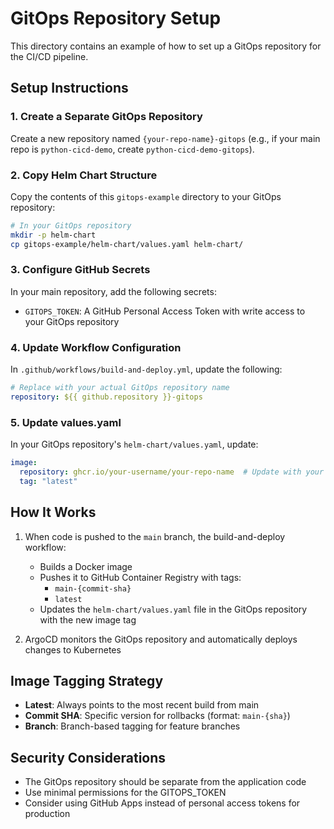 # GitOps Repository Setup

This directory contains an example of how to set up a GitOps repository for the CI/CD pipeline.

## Setup Instructions

### 1. Create a Separate GitOps Repository

Create a new repository named `{your-repo-name}-gitops` (e.g., if your main repo is `python-cicd-demo`, create `python-cicd-demo-gitops`).

### 2. Copy Helm Chart Structure

Copy the contents of this `gitops-example` directory to your GitOps repository:

```bash
# In your GitOps repository
mkdir -p helm-chart
cp gitops-example/helm-chart/values.yaml helm-chart/
```

### 3. Configure GitHub Secrets

In your main repository, add the following secrets:

- `GITOPS_TOKEN`: A GitHub Personal Access Token with write access to your GitOps repository

### 4. Update Workflow Configuration

In `.github/workflows/build-and-deploy.yml`, update the following:

```yaml
# Replace with your actual GitOps repository name
repository: ${{ github.repository }}-gitops
```

### 5. Update values.yaml

In your GitOps repository's `helm-chart/values.yaml`, update:

```yaml
image:
  repository: ghcr.io/your-username/your-repo-name  # Update with your actual repository
  tag: "latest"
```

## How It Works

1. When code is pushed to the `main` branch, the build-and-deploy workflow:
   - Builds a Docker image
   - Pushes it to GitHub Container Registry with tags:
     - `main-{commit-sha}`
     - `latest`
   - Updates the `helm-chart/values.yaml` file in the GitOps repository with the new image tag

2. ArgoCD monitors the GitOps repository and automatically deploys changes to Kubernetes

## Image Tagging Strategy

- **Latest**: Always points to the most recent build from main
- **Commit SHA**: Specific version for rollbacks (format: `main-{sha}`)
- **Branch**: Branch-based tagging for feature branches

## Security Considerations

- The GitOps repository should be separate from the application code
- Use minimal permissions for the GITOPS_TOKEN
- Consider using GitHub Apps instead of personal access tokens for production